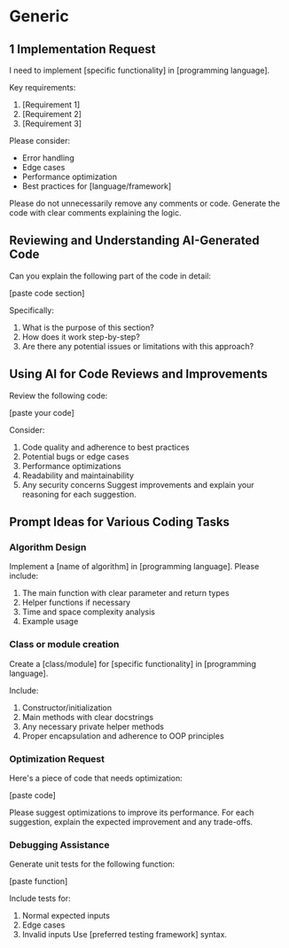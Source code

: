 # Generic

## 1 Implementation Request

I need to implement [specific functionality] in [programming language].

Key requirements:

1. [Requirement 1]
2. [Requirement 2]
3. [Requirement 3]

Please consider:

- Error handling
- Edge cases
- Performance optimization
- Best practices for [language/framework]

Please do not unnecessarily remove any comments or code.
Generate the code with clear comments explaining the logic.

## Reviewing and Understanding AI-Generated Code

Can you explain the following part of the code in detail:

[paste code section]

Specifically:

1. What is the purpose of this section?
2. How does it work step-by-step?
3. Are there any potential issues or limitations with this approach?

## Using AI for Code Reviews and Improvements

Review the following code:

[paste your code]

Consider:

1. Code quality and adherence to best practices
2. Potential bugs or edge cases
3. Performance optimizations
4. Readability and maintainability
5. Any security concerns
Suggest improvements and explain your reasoning for each suggestion.

## Prompt Ideas for Various Coding Tasks

### Algorithm Design

Implement a [name of algorithm] in [programming language]. Please include:

1. The main function with clear parameter and return types
2. Helper functions if necessary
3. Time and space complexity analysis
4. Example usage

### Class or module creation

Create a [class/module] for [specific functionality] in [programming language].

Include:

1. Constructor/initialization
2. Main methods with clear docstrings
3. Any necessary private helper methods
4. Proper encapsulation and adherence to OOP principles

### Optimization Request

Here's a piece of code that needs optimization:

[paste code]

Please suggest optimizations to improve its performance. For each suggestion, explain the expected improvement and any trade-offs.

### Debugging Assistance

Generate unit tests for the following function:

[paste function]

Include tests for:

1. Normal expected inputs
2. Edge cases
3. Invalid inputs
Use [preferred testing framework] syntax.
